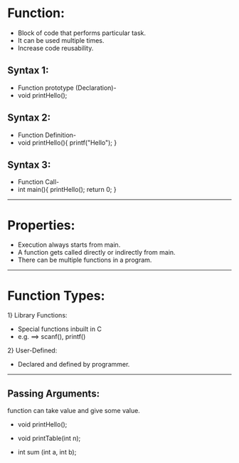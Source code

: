 # Function:

-   Block of code that performs particular task.
-   It can be used multiple times.
-   Increase code reusability.


## Syntax 1:
 -    Function prototype (Declaration)-
   -  void printHello();

## Syntax 2:
-   Function Definition-
-   void printHello(){
    printf("Hello");
} 

## Syntax 3:
-   Function Call-
-   int main(){
    printHello();
    return 0;
}
---

# Properties:
-    Execution always starts from main.
-   A function gets called directly or indirectly from main.
-   There can be multiple functions in a program.
---
# Function Types:

   1} Library Functions:
   -   Special functions inbuilt in C
   -   e.g. ==> scanf(), printf()

   2} User-Defined:
   -   Declared and defined by programmer.

---
   ## Passing Arguments:
 
   function can take value and give some value.

   -   void printHello();

   -   void printTable(int n);

   -   int sum (int a, int b);

